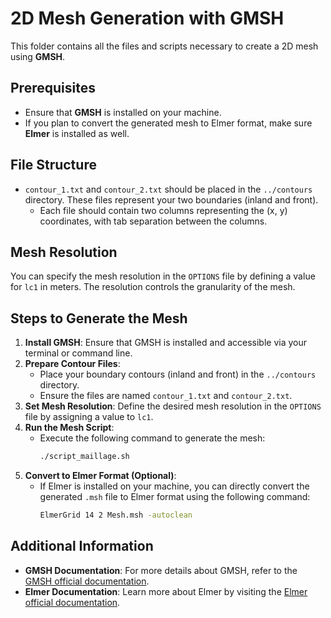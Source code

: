 # 2D Mesh Generation with GMSH

This folder contains all the files and scripts necessary to create a 2D mesh using **GMSH**.

## Prerequisites

- Ensure that **GMSH** is installed on your machine.
- If you plan to convert the generated mesh to Elmer format, make sure **Elmer** is installed as well.

## File Structure

- `contour_1.txt` and `contour_2.txt` should be placed in the `../contours` directory. These files represent your two boundaries (inland and front).
  - Each file should contain two columns representing the (x, y) coordinates, with tab separation between the columns.
  
## Mesh Resolution

You can specify the mesh resolution in the `OPTIONS` file by defining a value for `lc1` in meters. The resolution controls the granularity of the mesh.

## Steps to Generate the Mesh

1. **Install GMSH**: Ensure that GMSH is installed and accessible via your terminal or command line.
2. **Prepare Contour Files**:
    - Place your boundary contours (inland and front) in the `../contours` directory.
    - Ensure the files are named `contour_1.txt` and `contour_2.txt`.
3. **Set Mesh Resolution**: Define the desired mesh resolution in the `OPTIONS` file by assigning a value to `lc1`.
4. **Run the Mesh Script**:
    - Execute the following command to generate the mesh:
      ```bash
      ./script_maillage.sh
      ```
5. **Convert to Elmer Format (Optional)**:
    - If Elmer is installed on your machine, you can directly convert the generated `.msh` file to Elmer format using the following command:
      ```bash
      ElmerGrid 14 2 Mesh.msh -autoclean
      ```

## Additional Information

- **GMSH Documentation**: For more details about GMSH, refer to the [GMSH official documentation](http://gmsh.info/doc/texinfo/gmsh.html).
- **Elmer Documentation**: Learn more about Elmer by visiting the [Elmer official documentation](https://www.csc.fi/web/elmer).

